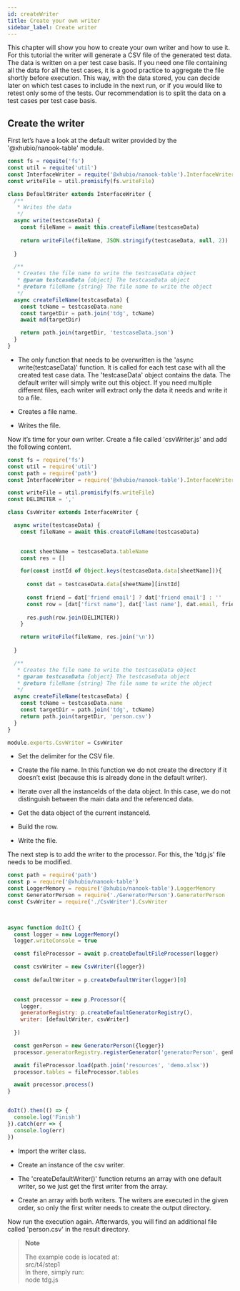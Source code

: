 ```yaml
---
id: createWriter
title: Create your own writer
sidebar_label: Create writer
---
```



This chapter will show you how to create your own writer and how to use it. For this tutorial the writer will generate a CSV file of the generated test data. The data is written on a per test case basis. If you need one file containing all the data for all the test cases, it is a good practice to aggregate the file shortly  before execution. This way, with the data stored, you can decide later on which test cases to include in the next run, or if you would like to retest only some of the tests. Our recommendation is to split the data on a test cases per test case basis.

## Create the writer

First let’s have a look at the default writer provided by the '@xhubio/nanook-table' module.

``` js
const fs = requite('fs')
const util = requite('util')
const InterfaceWriter = requite('@xhubio/nanook-table').InterfaceWriter
const writeFile = util.promisify(fs.writeFile)

class DefaultWriter extends InterfaceWriter {
  /**
   * Writes the data
   */
  async write(testcaseData) {          
    const fileName = await this.createFileName(testcaseData)
                                       
    return writeFile(fileName, JSON.stringify(testcaseData, null, 2))
                                       
  }

  /**
   * Creates the file name to write the testcaseData object
   * @param testcaseData {object} The testcaseData object
   * @return fileName {string} The file name to write the object
   */
  async createFileName(testcaseData) {
    const tcName = testcaseData.name
    const targetDir = path.join('tdg', tcName)
    await md(targetDir)

    return path.join(targetDir, 'testcaseData.json')
  }
}
```

  - The only function that needs to be overwritten is the 'async write(testcaseData)' function. It is called for each test case with all the created test case data. The 'testcaseData' object contains the data. The default writer will simply write out this object. If you need multiple different files, each writer will extract only the data it needs and write it to a file.

  - Creates a file name.

  - Writes the file.

Now it’s time for your own writer. Create a file called 'csvWriter.js' and add the following content.

``` js
const fs = require('fs')
const util = require('util')
const path = require('path')
const InterfaceWriter = require('@xhubio/nanook-table').InterfaceWriter

const writeFile = util.promisify(fs.writeFile)
const DELIMITER = ','     

class CsvWriter extends InterfaceWriter {

  async write(testcaseData) {
    const fileName = await this.createFileName(testcaseData)
                          

    const sheetName = testcaseData.tableName
    const res = []

    for(const instId of Object.keys(testcaseData.data[sheetName])){
                          
      const dat = testcaseData.data[sheetName][instId]
                          
      const friend = dat['friend email'] ? dat['friend email'] : ''
      const row = [dat['first name'], dat['last name'], dat.email, friend]
                          
      res.push(row.join(DELIMITER))
    }

    return writeFile(fileName, res.join('\n'))
                          
  }

  /**
   * Creates the file name to write the testcaseData object
   * @param testcaseData {object} The testcaseData object
   * @return fileName {string} The file name to write the object
   */
  async createFileName(testcaseData) {
    const tcName = testcaseData.name
    const targetDir = path.join('tdg', tcName)
    return path.join(targetDir, 'person.csv')
  }
}

module.exports.CsvWriter = CsvWriter
```

  - Set the delimiter for the CSV file.

  - Create the file name. In this function we do not create the directory if it doesn’t exist (because this is already done in the default writer).

  - Iterate over all the instanceIds of the data object. In this case, we do not distinguish between the main data and the referenced data.

  - Get the data object of the current instanceId.

  - Build the row.

  - Write the file.

The next step is to add the writer to the processor. For this, the 'tdg.js' file needs to be modified.

``` js
const path = require('path')
const p = require('@xhubio/nanook-table')
const LoggerMemory = require('@xhubio/nanook-table').LoggerMemory
const GeneratorPerson = require('./GeneratorPerson').GeneratorPerson
const CsvWriter = require('./CsvWriter').CsvWriter
                      


async function doIt() {
  const logger = new LoggerMemory()
  logger.writeConsole = true

  const fileProcessor = await p.createDefaultFileProcessor(logger)

  const csvWriter = new CsvWriter({logger})
                      
  const defaultWriter = p.createDefaultWriter(logger)[0]
                      

  const processor = new p.Processor({
    logger,
    generatorRegistry: p.createDefaultGeneratorRegistry(),
    writer: [defaultWriter, csvWriter]
                      
  })

  const genPerson = new GeneratorPerson({logger})
  processor.generatorRegistry.registerGenerator('generatorPerson', genPerson)

  await fileProcessor.load(path.join('resources', 'demo.xlsx'))
  processor.tables = fileProcessor.tables

  await processor.process()
}


doIt().then(() => {
  console.log('Finish')
}).catch(err => {
  console.log(err)
})
```

  - Import the writer class.

  - Create an instance of the csv writer.

  - The 'createDefaultWriter()' function returns an array with one default writer, so we just get the first writer from the array.

  - Create an array with both writers. The writers are executed in the given order, so only the first writer needs to create the output directory.

Now run the execution again. Afterwards, you will find an additional file called 'person.csv' in the result directory.

> **Note**
> 
> The example code is located at:  
> src/t4/step1  
> In there, simply run:  
> node tdg.js
